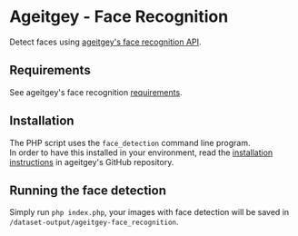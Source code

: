 # Ageitgey - Face Recognition
Detect faces using [ageitgey's face recognition API](https://github.com/ageitgey/face_recognition).  

## Requirements
See ageitgey's face recognition [requirements](https://github.com/ageitgey/face_recognition#requirements).

## Installation
The PHP script uses the `face_detection` command line program.  
In order to have this installed in your environment, read the [installation instructions](https://github.com/ageitgey/face_recognition#installation)
in ageitgey's GitHub repository.

## Running the face detection
Simply run `php index.php`, your images with face detection will be saved in `/dataset-output/ageitgey-face_recognition`.
